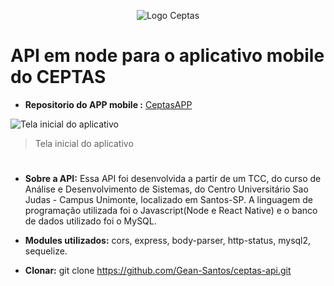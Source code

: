 <p align="center"> 
    <img src="https://user-images.githubusercontent.com/37232748/80671525-7ca73000-8a80-11ea-8c1a-00897890e187.png" alt="Logo Ceptas"> 
</p>

#

# API em node para o aplicativo mobile do CEPTAS 

* **Repositorio do APP mobile :**  [CeptasAPP](https://github.com/Gean-Santos/ceptas-app-react-native) 

<img src="https://user-images.githubusercontent.com/37232748/80669560-17047500-8a7b-11ea-9124-10be4d09ad9e.jpg" alt="Tela inicial do aplicativo">
<blockquote>Tela inicial do aplicativo</blockquote>

#

* **Sobre a API:** Essa API foi desenvolvida a partir de um TCC, do curso de Análise e Desenvolvimento de Sistemas, do Centro Universitário Sao Judas - Campus Unimonte, localizado em Santos-SP. A linguagem de programação utilizada foi o Javascript(Node e React Native) e o banco de dados utilizado foi o MySQL. 

* **Modules utilizados:** cors, express, body-parser, http-status, mysql2, sequelize.

* **Clonar:** git clone https://github.com/Gean-Santos/ceptas-api.git


